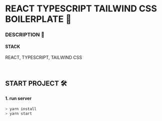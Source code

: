 # REACT TYPESCRIPT TAILWIND CSS BOILERPLATE 💎


### DESCRIPTION 📄
#### STACK
REACT, TYPESCRIPT, TAILWIND CSS

 &nbsp;

## START PROJECT 🛠

#### 1. run server
``` C
> yarn install
> yarn start
```

